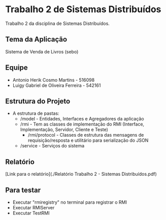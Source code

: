 # Trabalho 2 de Sistemas Distribuídos

Trabalho 2 da disciplina de Sistemas Distribuídos. 

## Tema da Aplicação

Sistema de Venda de Livros (sebo) 

## Equipe

- Antonio Herik Cosmo Martins - 516098
- Luigy Gabriel de Oliveira Ferreira - 542161

## Estrutura do Projeto

- A estrutura de pastas:
  - /model - Entidades, Interfaces e Agregadores da aplicação
  - /rmi - Tem as classes de implementação do RMI (Interface, Implementação, Servidor, Cliente e Teste)
    - /rmi/protocol - Classes de estrutura das mensagens de requisição/resposta e utilitário para serialização do JSON
  - /service - Serviços do sistema

## Relatório

[Link para o relatório](./Relatório Trabalho 2 - Sistemas Distribuídos.pdf)

## Para testar

- Executar "rmiregistry" no terminal para registrar o RMI
- Executar RMIServer
- Executar TestRMI

